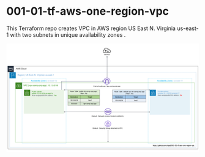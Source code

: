 # 001-01-tf-aws-one-region-vpc
This Terraform repo creates VPC in AWS region US East N. Virginia us-east-1 with two subnets in unique availability zones .

![](figures/github-rbpal-001-01-tf-aws-one-region-vpc.png)